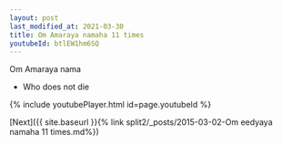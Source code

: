 ```yaml
---
layout: post
last_modified_at: 2021-03-30
title: Om Amaraya namaha 11 times
youtubeId: btlEW1hm6SQ
---
```

 
 
Om Amaraya nama 
 
 -  Who does not die 
 
  
 
  
 
 
 
 
 
 


{% include youtubePlayer.html id=page.youtubeId %}
 
[Next]({{ site.baseurl }}{% link  split2/_posts/2015-03-02-Om eedyaya namaha 11 times.md%})
 

